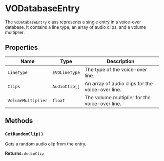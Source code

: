 # VODatabaseEntry

The `VODatabaseEntry` class represents a single entry in a voice-over database. It contains a line type, an array of audio clips, and a volume multiplier.

## Properties

| Name | Type | Description |
| --- | --- | --- |
| `LineType` | `EVOLineType` | The type of the voice-over line. |
| `Clips` | `AudioClip[]` | An array of audio clips for the voice-over line. |
| `VolumeMultiplier` | `float` | The volume multiplier for the voice-over line. |

## Methods

### `GetRandomClip()`

Gets a random audio clip from the entry.

**Returns:** `AudioClip`
